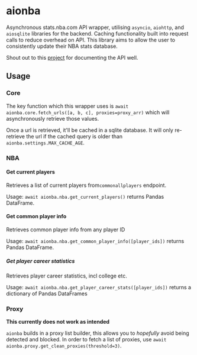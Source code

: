 # aionba
Asynchronous stats.nba.com API wrapper, utilising `asyncio`, `aiohttp`, and `aiosqlite` libraries for the backend.
Caching functionality built into request calls to reduce overhead on API.
This library aims to allow the user to consistently update their NBA stats database.

Shout out to this [project](https://github.com/seemethere/nba_py/wiki/stats.nba.com-Endpoint-Documentation) for documenting the API well.

## Usage
### Core
The key function which this wrapper uses is `await aionba.core.fetch_urls([a, b, c], proxies=proxy_arr)` which will asynchronously retrieve those values.

Once a url is retrieved, it'll be cached in a sqlite database. It will only re-retrieve the url if the cached query is older than `aionba.settings.MAX_CACHE_AGE`.

### NBA
#### Get current players
Retrieves a list of current players from`commonallplayers` endpoint.

Usage: `await aionba.nba.get_current_players()` returns Pandas DataFrame.

#### Get common player info
Retrieves common player info from any player ID

Usage: `await aionba.nba.get_common_player_info([player_ids])` returns Pandas DataFrame.

##### Get player career statistics
Retrieves player career statistics, incl college etc.

Usage: `await aionba.nba.get_player_career_stats([player_ids])` returns a dictionary of Pandas DataFrames

### Proxy
__**This currently does not work as intended**__

`aionba` builds in a proxy list builder, this allows you to *hopefully* avoid being detected and blocked.
In order to fetch a list of proxies, use `await aionba.proxy.get_clean_proxies(threshold=3)`.
